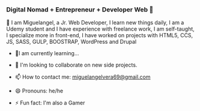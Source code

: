 ### Digital Nomad + Entrepreneur + Developer Web 👋

👋 I am Miguelangel, a Jr. Web Developer, I learn new things daily, I am a Udemy student and I have experience with freelance work, I am self-taught, I specialize more in front-end, I have worked on projects with HTML5, CCS, JS, SASS, GULP, BOOSTRAP, WordPress and Drupal

- 🌱I am currently learning...

- 👯 I'm looking to collaborate on new side projects.

- 📫 How to contact me: miguelangelvera69@gmail.com

- 😄 Pronouns: he/he

- ⚡ Fun fact: I'm also a Gamer

<!--
**Kindexvra/Kindexvra** is a ✨ _special_ ✨ repository because its `README.md` (this file) appears on your GitHub profile.

Here are some ideas to get you started:

- 🔭 I’m currently working on ...
- 🌱 I’m currently learning ...
- 👯 I’m looking to collaborate on ...
- 🤔 I’m looking for help with ...
- 💬 Ask me about ...
- 📫 How to reach me: ...
- 😄 Pronouns: ...
- ⚡ Fun fact: ...
-->
